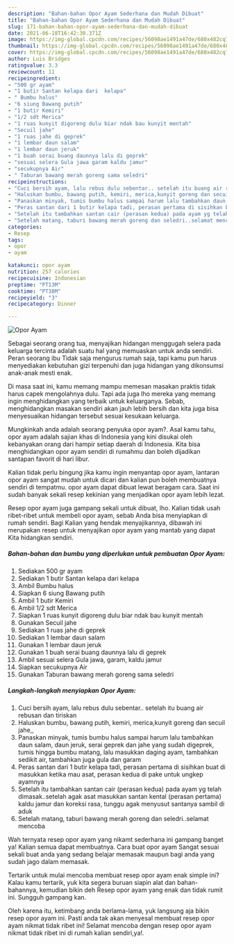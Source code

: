 ```yaml
---
description: "Bahan-bahan Opor Ayam Sederhana dan Mudah Dibuat"
title: "Bahan-bahan Opor Ayam Sederhana dan Mudah Dibuat"
slug: 171-bahan-bahan-opor-ayam-sederhana-dan-mudah-dibuat
date: 2021-06-18T16:42:30.371Z
image: https://img-global.cpcdn.com/recipes/56098ae1491a47de/680x482cq70/opor-ayam-foto-resep-utama.jpg
thumbnail: https://img-global.cpcdn.com/recipes/56098ae1491a47de/680x482cq70/opor-ayam-foto-resep-utama.jpg
cover: https://img-global.cpcdn.com/recipes/56098ae1491a47de/680x482cq70/opor-ayam-foto-resep-utama.jpg
author: Luis Bridges
ratingvalue: 3.3
reviewcount: 11
recipeingredient:
- "500 gr ayam"
- "1 butir Santan kelapa dari  kelapa"
- " Bumbu halus"
- "6 siung Bawang putih"
- "1 butir Kemiri"
- "1/2 sdt Merica"
- "1 ruas kunyit digoreng dulu biar ndak bau kunyit mentah"
- "Secuil jahe"
- "1 ruas jahe di geprek"
- "1 lembar daun salam"
- "1 lembar daun jeruk"
- "1 buah serai buang daunnya lalu di geprek"
- "sesuai selera Gula jawa garam kaldu jamur"
- "secukupnya Air"
- " Taburan bawang merah goreng sama seledri"
recipeinstructions:
- "Cuci bersih ayam, lalu rebus dulu sebentar.. setelah itu buang air rebusan dan tiriskan"
- "Haluskan bumbu, bawang putih, kemiri, merica,kunyit goreng dan secuil jahe,,"
- "Panaskan minyak, tumis bumbu halus sampai harum lalu tambahkan daun salam, daun jeruk, serai geprek dan jahe yang sudah digeprek, tumis hingga bumbu matang, lalu masukkan daging ayam, tambahkan sedikit air, tambahkan juga gula dan garam"
- "Peras santan dari 1 butir kelapa tadi, perasan pertama di sisihkan buat di masukkan ketika mau asat, perasan kedua di pake untuk ungkep ayamnya"
- "Setelah itu tambahkan santan cair (perasan kedua) pada ayam yg telah dimasak..setelah agak asat masukkan santan kental (perasan pertama) kaldu jamur dan koreksi rasa, tunggu agak menyusut santanya sambil di aduk"
- "Setelah matang, taburi bawang merah goreng dan seledri..selamat mencoba"
categories:
- Resep
tags:
- opor
- ayam

katakunci: opor ayam 
nutrition: 257 calories
recipecuisine: Indonesian
preptime: "PT13M"
cooktime: "PT38M"
recipeyield: "3"
recipecategory: Dinner

---
```



![Opor Ayam](https://img-global.cpcdn.com/recipes/56098ae1491a47de/680x482cq70/opor-ayam-foto-resep-utama.jpg)

Sebagai seorang orang tua, menyajikan hidangan menggugah selera pada keluarga tercinta adalah suatu hal yang memuaskan untuk anda sendiri. Peran seorang ibu Tidak saja mengurus rumah saja, tapi kamu pun harus menyediakan kebutuhan gizi terpenuhi dan juga hidangan yang dikonsumsi anak-anak mesti enak.

Di masa  saat ini, kamu memang mampu memesan masakan praktis tidak harus capek mengolahnya dulu. Tapi ada juga lho mereka yang memang ingin menghidangkan yang terbaik untuk keluarganya. Sebab, menghidangkan masakan sendiri akan jauh lebih bersih dan kita juga bisa menyesuaikan hidangan tersebut sesuai kesukaan keluarga. 



Mungkinkah anda adalah seorang penyuka opor ayam?. Asal kamu tahu, opor ayam adalah sajian khas di Indonesia yang kini disukai oleh kebanyakan orang dari hampir setiap daerah di Indonesia. Kita bisa menghidangkan opor ayam sendiri di rumahmu dan boleh dijadikan santapan favorit di hari libur.

Kalian tidak perlu bingung jika kamu ingin menyantap opor ayam, lantaran opor ayam sangat mudah untuk dicari dan kalian pun boleh membuatnya sendiri di tempatmu. opor ayam dapat dibuat lewat beragam cara. Saat ini sudah banyak sekali resep kekinian yang menjadikan opor ayam lebih lezat.

Resep opor ayam juga gampang sekali untuk dibuat, lho. Kalian tidak usah ribet-ribet untuk membeli opor ayam, sebab Anda bisa menyiapkan di rumah sendiri. Bagi Kalian yang hendak menyajikannya, dibawah ini merupakan resep untuk menyajikan opor ayam yang mantab yang dapat Kita hidangkan sendiri.

<!--inarticleads1-->

##### Bahan-bahan dan bumbu yang diperlukan untuk pembuatan Opor Ayam:

1. Sediakan 500 gr ayam
1. Sediakan 1 butir Santan kelapa dari  kelapa
1. Ambil  Bumbu halus
1. Siapkan 6 siung Bawang putih
1. Ambil 1 butir Kemiri
1. Ambil 1/2 sdt Merica
1. Siapkan 1 ruas kunyit digoreng dulu biar ndak bau kunyit mentah
1. Gunakan Secuil jahe
1. Sediakan 1 ruas jahe di geprek
1. Sediakan 1 lembar daun salam
1. Gunakan 1 lembar daun jeruk
1. Gunakan 1 buah serai buang daunnya lalu di geprek
1. Ambil sesuai selera Gula jawa, garam, kaldu jamur
1. Siapkan secukupnya Air
1. Gunakan  Taburan bawang merah goreng sama seledri




<!--inarticleads2-->

##### Langkah-langkah menyiapkan Opor Ayam:

1. Cuci bersih ayam, lalu rebus dulu sebentar.. setelah itu buang air rebusan dan tiriskan
1. Haluskan bumbu, bawang putih, kemiri, merica,kunyit goreng dan secuil jahe,,
1. Panaskan minyak, tumis bumbu halus sampai harum lalu tambahkan daun salam, daun jeruk, serai geprek dan jahe yang sudah digeprek, tumis hingga bumbu matang, lalu masukkan daging ayam, tambahkan sedikit air, tambahkan juga gula dan garam
1. Peras santan dari 1 butir kelapa tadi, perasan pertama di sisihkan buat di masukkan ketika mau asat, perasan kedua di pake untuk ungkep ayamnya
1. Setelah itu tambahkan santan cair (perasan kedua) pada ayam yg telah dimasak..setelah agak asat masukkan santan kental (perasan pertama) kaldu jamur dan koreksi rasa, tunggu agak menyusut santanya sambil di aduk
1. Setelah matang, taburi bawang merah goreng dan seledri..selamat mencoba




Wah ternyata resep opor ayam yang nikamt sederhana ini gampang banget ya! Kalian semua dapat membuatnya. Cara buat opor ayam Sangat sesuai sekali buat anda yang sedang belajar memasak maupun bagi anda yang sudah jago dalam memasak.

Tertarik untuk mulai mencoba membuat resep opor ayam enak simple ini? Kalau kamu tertarik, yuk kita segera buruan siapin alat dan bahan-bahannya, kemudian bikin deh Resep opor ayam yang enak dan tidak rumit ini. Sungguh gampang kan. 

Oleh karena itu, ketimbang anda berlama-lama, yuk langsung aja bikin resep opor ayam ini. Pasti anda tak akan menyesal membuat resep opor ayam nikmat tidak ribet ini! Selamat mencoba dengan resep opor ayam nikmat tidak ribet ini di rumah kalian sendiri,ya!.


